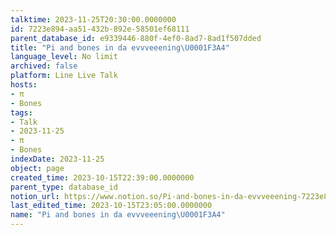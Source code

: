 ```yaml
---
talktime: 2023-11-25T20:30:00.0000000
id: 7223e894-aa51-432b-892e-58501ef68111
parent_database_id: e9339446-880f-4ef0-8ad7-8ad1f507dded
title: "Pi and bones in da evvveeening\U0001F3A4"
language_level: No limit
archived: false
platform: Line Live Talk
hosts:
- π
- Bones
tags:
- Talk
- 2023-11-25
- π
- Bones
indexDate: 2023-11-25
object: page
created_time: 2023-10-15T22:39:00.0000000
parent_type: database_id
notion_url: https://www.notion.so/Pi-and-bones-in-da-evvveeening-7223e894aa51432b892e58501ef68111
last_edited_time: 2023-10-15T23:05:00.0000000
name: "Pi and bones in da evvveeening\U0001F3A4"
---
```



   
   
   
   

   
























